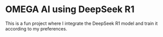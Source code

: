 # OMEGA AI using DeepSeek R1
This is a fun project where I integrate the DeepSeek R1 model and train it according to my preferences. 
